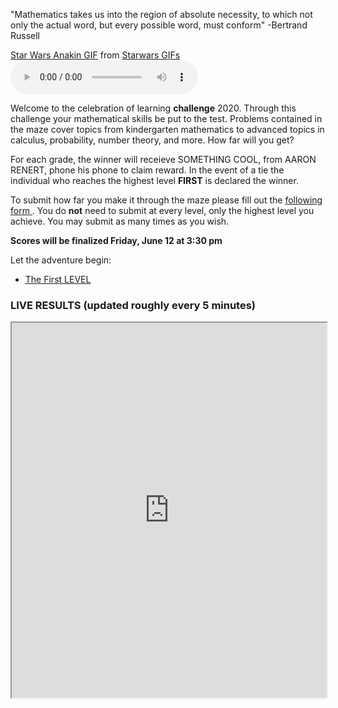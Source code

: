 "Mathematics takes us into the region of absolute necessity, to which not only the actual word, but every possible word, must conform" -Bertrand Russell 

<div class="tenor-gif-embed" data-postid="13380207" data-share-method="host" data-width="100%" data-aspect-ratio="2.4057971014492754"><a href="https://tenor.com/view/star-wars-anakin-this-is-where-the-fun-begins-gif-13380207">Star Wars Anakin GIF</a> from <a href="https://tenor.com/search/starwars-gifs">Starwars GIFs</a></div><script type="text/javascript" async src="https://tenor.com/embed.js"></script>


<iframe src="silence.mp3" allow="autoplay" id="audio" style="display: none"></iframe>

<audio controls autoplay> 
 <source src="africa.m4a" autoplay>
</audio>

Welcome to the celebration of learning **challenge** 2020. Through this challenge your mathematical skills be put to the test. Problems contained in the maze cover topics from kindergarten mathematics to advanced topics in calculus, probability, number theory, and more. How far will you get? 

For each grade, the winner will receieve SOMETHING COOL, from AARON RENERT, phone his phone to claim reward. In the event of a tie the individual who reaches the highest level **FIRST** is declared the winner.   

To submit how far you make it through the maze please fill out the <a href="https://docs.google.com/forms/d/e/1FAIpQLSfr7_Zks0eltUpaLApShAEcs0hdnXYcVIaiObEUil3DBaoYQg/viewform?usp=sf_link"> following form </a>. You do **not** need to submit at every level, only the highest level you achieve. You may submit as many times as you wish. 

**Scores will be finalized Friday, June 12 at 3:30 pm**

Let the adventure begin: 
* [The First LEVEL](DTFE0Q9.md)

### LIVE RESULTS (updated roughly every 5 minutes)
<iframe src="https://docs.google.com/spreadsheets/d/e/2PACX-1vTSABs1JVTTg8JbCOBBjTgiqY2lKcqSKFaBHxG7nON6b377Biyf1AMu47zkuyOemIqtrQ7i-0KtZ_2p/pubhtml?gid=904580779&amp;single=true&amp;widget=true&amp;headers=false" width="100%" height = "600"></iframe>



 

